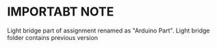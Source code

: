 # IMPORTABT NOTE
Light bridge part of assignment renamed as "Arduino Part". Light bridge folder contains previous version